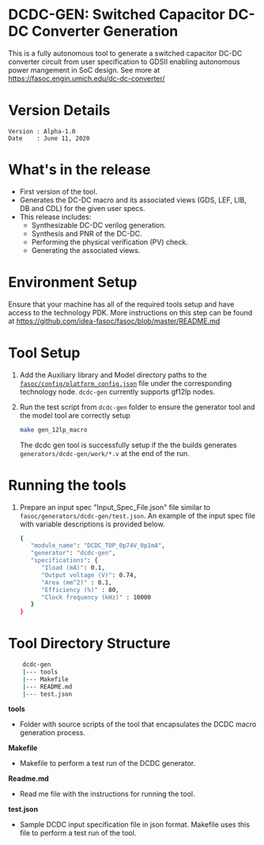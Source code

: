 
# DCDC-GEN: Switched Capacitor DC-DC Converter Generation
This is a fully autonomous tool to generate a switched capacitor DC-DC converter circuit from user specification to GDSII enabling autonomous power mangement in SoC design.
See more at https://fasoc.engin.umich.edu/dc-dc-converter/

# Version Details
```
Version : Alpha-1.0
Date    : June 11, 2020
```

# What's in the release
- First version of the tool. 
- Generates the DC-DC macro and its associated views (GDS, LEF, LIB, DB and CDL) for the given user specs.
- This release includes:
  - Synthesizable DC-DC verilog generation.
  - Synthesis and PNR of the DC-DC.
  - Performing the physical verification (PV) check.
  - Generating the associated views.

# Environment Setup
Ensure that your machine has all of the required tools setup and have access to the technology PDK. More instructions on this step can be found at https://github.com/idea-fasoc/fasoc/blob/master/README.md


# Tool Setup
1. Add the Auxiliary library and Model directory paths to the [`fasoc/config/platform_config.json`](https://github.com/idea-fasoc/fasoc/blob/master/config/platform_config.json) file under the corresponding technology node. `dcdc-gen` currently supports gf12lp nodes.
   
1. Run the test script from `dcdc-gen` folder to ensure the generator tool and the model tool are correctly setup
    ```bash
    make gen_12lp_macro
    ``` 
    The dcdc gen tool is successfully setup if the the builds generates `generators/dcdc-gen/work/*.v` at the end of the run. 


# Running the tools
1. Prepare an input spec "Input_Spec_File.json" file similar to `fasoc/generators/dcdc-gen/test.json`. An example of the input spec file with variable descriptions is provided below.
    ```bash
    {
       "module_name": "DCDC_TOP_0p74V_0p1mA",
       "generator": "dcdc-gen",
       "specifications": {
          "Iload (mA)": 0.1,
          "Output voltage (V)": 0.74,
          "Area (mm^2)" : 0.1,
          "Efficiency (%)" : 80,
          "Clock frequency (kHz)" : 10000
       }
    }
 
    ```
  
# Tool Directory Structure
```bash
    dcdc-gen
    |--- tools
    |--- Makefile
    |--- README.md
    |--- test.json
```
   __tools__
   - Folder with source scripts of the tool that encapsulates the DCDC macro generation process. 

   __Makefile__
   - Makefile to perform a test run of the DCDC generator.

   __Readme.md__
   - Read me file with the instructions for running the tool.

   __test.json__
   - Sample DCDC input specification file in json format. Makefile uses this file to perform a test run of the tool. 

